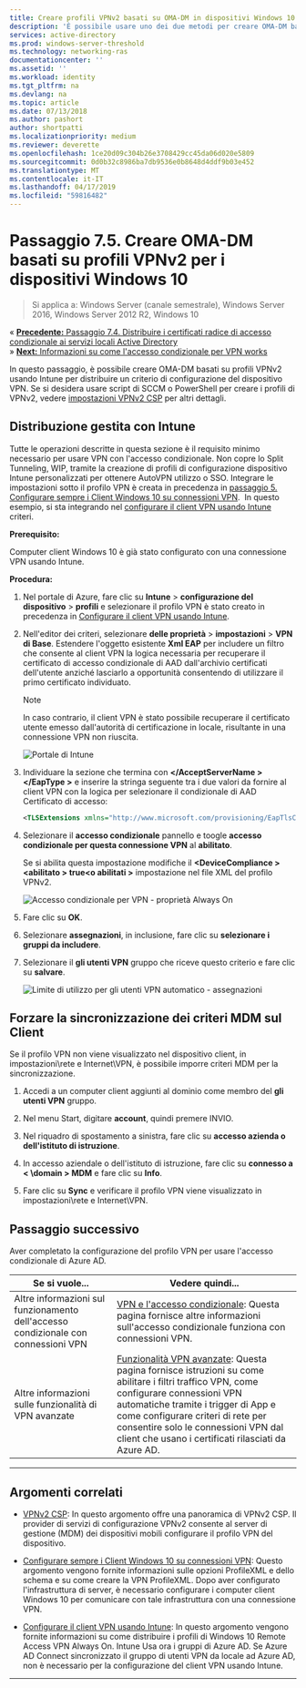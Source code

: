 ```yaml
---
title: Creare profili VPNv2 basati su OMA-DM in dispositivi Windows 10
description: 'È possibile usare uno dei due metodi per creare OMA-DM basati VPNv2 profili. '
services: active-directory
ms.prod: windows-server-threshold
ms.technology: networking-ras
documentationcenter: ''
ms.assetid: ''
ms.workload: identity
ms.tgt_pltfrm: na
ms.devlang: na
ms.topic: article
ms.date: 07/13/2018
ms.author: pashort
author: shortpatti
ms.localizationpriority: medium
ms.reviewer: deverette
ms.openlocfilehash: 1ce20d09c304b26e3708429cc45da06d020e5809
ms.sourcegitcommit: 0d0b32c8986ba7db9536e0b8648d4ddf9b03e452
ms.translationtype: MT
ms.contentlocale: it-IT
ms.lasthandoff: 04/17/2019
ms.locfileid: "59816482"
---
```

# <a name="step-75-create-oma-dm-based-vpnv2-profiles-to-windows-10-devices"></a>Passaggio 7.5. Creare OMA-DM basati su profili VPNv2 per i dispositivi Windows 10

>Si applica a: Windows Server (canale semestrale), Windows Server 2016, Windows Server 2012 R2, Windows 10

&#171;  [**Precedente:** Passaggio 7.4. Distribuire i certificati radice di accesso condizionale ai servizi locali Active Directory](vpn-deploy-cond-access-root-cert-to-on-premise-ad.md)<br>
&#187; [ **Next:** Informazioni su come l'accesso condizionale per VPN works](https://docs.microsoft.com/windows/access-protection/vpn/vpn-conditional-access)

In questo passaggio, è possibile creare OMA-DM basati su profili VPNv2 usando Intune per distribuire un criterio di configurazione del dispositivo VPN. Se si desidera usare script di SCCM o PowerShell per creare i profili di VPNv2, vedere [impostazioni VPNv2 CSP](https://docs.microsoft.com/windows/client-management/mdm/vpnv2-csp) per altri dettagli. 

## <a name="managed-deployment-using-intune"></a>Distribuzione gestita con Intune

Tutte le operazioni descritte in questa sezione è il requisito minimo necessario per usare VPN con l'accesso condizionale. Non copre lo Split Tunneling, WIP, tramite la creazione di profili di configurazione dispositivo Intune personalizzati per ottenere AutoVPN utilizzo o SSO. Integrare le impostazioni sotto il profilo VPN è creata in precedenza in [passaggio 5. Configurare sempre i Client Windows 10 su connessioni VPN](always-on-vpn/deploy/vpn-deploy-client-vpn-connections.md).  In questo esempio, si sta integrando nel [configurare il client VPN usando Intune](always-on-vpn/deploy/vpn-deploy-client-vpn-connections.md#configure-the-vpn-client-by-using-intune) criteri. 

**Prerequisito:**<p>
Computer client Windows 10 è già stato configurato con una connessione VPN usando Intune.   


**Procedura:**

1. Nel portale di Azure, fare clic su **Intune** > **configurazione del dispositivo** > **profili** e selezionare il profilo VPN è stato creato in precedenza in [ Configurare il client VPN usando Intune](always-on-vpn/deploy/vpn-deploy-client-vpn-connections.md#configure-the-vpn-client-by-using-intune).
    
2. Nell'editor dei criteri, selezionare **delle proprietà** > **impostazioni** > **VPN di Base**. Estendere l'oggetto esistente **Xml EAP** per includere un filtro che consente al client VPN la logica necessaria per recuperare il certificato di accesso condizionale di AAD dall'archivio certificati dell'utente anziché lasciarlo a opportunità consentendo di utilizzare il primo certificato individuato.

    >[!NOTE]
    >In caso contrario, il client VPN è stato possibile recuperare il certificato utente emesso dall'autorità di certificazione in locale, risultante in una connessione VPN non riuscita.

    ![Portale di Intune](../../media/Always-On-Vpn/intune-eap-xml.png)

3. Individuare la sezione che termina con  **\</AcceptServerName >\</EapType >** e inserire la stringa seguente tra i due valori da fornire al client VPN con la logica per selezionare il condizionale di AAD Certificato di accesso:

    ```XML
    <TLSExtensions xmlns="http://www.microsoft.com/provisioning/EapTlsConnectionPropertiesV2"><FilteringInfo xmlns="http://www.microsoft.com/provisioning/EapTlsConnectionPropertiesV3"><EKUMapping><EKUMap><EKUName>AAD Conditional Access</EKUName><EKUOID>1.3.6.1.4.1.311.87</EKUOID></EKUMap></EKUMapping><ClientAuthEKUList Enabled="true"><EKUMapInList><EKUName>AAD Conditional Access</EKUName></EKUMapInList></ClientAuthEKUList></FilteringInfo></TLSExtensions>
    ```

4. Selezionare il **accesso condizionale** pannello e toogle **accesso condizionale per questa connessione VPN** al **abilitato**.<p>Se si abilita questa impostazione modifiche il  **\<DeviceCompliance >\<abilitato > true\<o abilitati >** impostazione nel file XML del profilo VPNv2.

    ![Accesso condizionale per VPN - proprietà Always On](../../media/Always-On-Vpn/vpn-conditional-access-azure-ad.png)

6. Fare clic su **OK**.

6. Selezionare **assegnazioni**, in inclusione, fare clic su **selezionare i gruppi da includere**.

7. Selezionare il **gli utenti VPN** gruppo che riceve questo criterio e fare clic su **salvare**.

    ![Limite di utilizzo per gli utenti VPN automatico - assegnazioni](../../media/Always-On-Vpn/cap-for-auto-vpn-users-assignments.png)

## <a name="force-mdm-policy-sync-on-the-client"></a>Forzare la sincronizzazione dei criteri MDM sul Client
Se il profilo VPN non viene visualizzato nel dispositivo client, in impostazioni\\rete e Internet\\VPN, è possibile imporre criteri MDM per la sincronizzazione.

1. Accedi a un computer client aggiunti al dominio come membro del **gli utenti VPN** gruppo.

2. Nel menu Start, digitare **account**, quindi premere INVIO.

3.  Nel riquadro di spostamento a sinistra, fare clic su **accesso azienda o dell'istituto di istruzione**.

5.  In accesso aziendale o dell'istituto di istruzione, fare clic su **connesso a < \domain > MDM** e fare clic su **Info**.

6.  Fare clic su **Sync** e verificare il profilo VPN viene visualizzato in impostazioni\\rete e Internet\\VPN.


## <a name="next-step"></a>Passaggio successivo
Aver completato la configurazione del profilo VPN per usare l'accesso condizionale di Azure AD. 

|Se si vuole...  |Vedere quindi...  |
|---------|---------|
|Altre informazioni sul funzionamento dell'accesso condizionale con connessioni VPN  |[VPN e l'accesso condizionale](https://docs.microsoft.com/windows/access-protection/vpn/vpn-conditional-access): Questa pagina fornisce altre informazioni sull'accesso condizionale funziona con connessioni VPN.      |
|Altre informazioni sulle funzionalità di VPN avanzate  |[Funzionalità VPN avanzate](always-on-vpn/deploy/always-on-vpn-adv-options.md#advanced-vpn-features): Questa pagina fornisce istruzioni su come abilitare i filtri traffico VPN, come configurare connessioni VPN automatiche tramite i trigger di App e come configurare criteri di rete per consentire solo le connessioni VPN dal client che usano i certificati rilasciati da Azure AD.        |


---

## <a name="related-topics"></a>Argomenti correlati
- [VPNv2 CSP](https://msdn.microsoft.com/windows/hardware/commercialize/customize/mdm/vpnv2-csp):  In questo argomento offre una panoramica di VPNv2 CSP. Il provider di servizi di configurazione VPNv2 consente al server di gestione (MDM) dei dispositivi mobili configurare il profilo VPN del dispositivo.

- [Configurare sempre i Client Windows 10 su connessioni VPN](https://docs.microsoft.com/windows-server/remote/remote-access/vpn/always-on-vpn/deploy/vpn-deploy-client-vpn-connections): Questo argomento vengono fornite informazioni sulle opzioni ProfileXML e dello schema e su come creare la VPN ProfileXML. Dopo aver configurato l'infrastruttura di server, è necessario configurare i computer client Windows 10 per comunicare con tale infrastruttura con una connessione VPN. 

- [Configurare il client VPN usando Intune](https://docs.microsoft.com/windows-server/remote/remote-access/vpn/always-on-vpn/deploy/vpn-deploy-client-vpn-connections#configure-the-vpn-client-by-using-intune): In questo argomento vengono fornite informazioni su come distribuire i profili di Windows 10 Remote Access VPN Always On. Intune Usa ora i gruppi di Azure AD. Se Azure AD Connect sincronizzato il gruppo di utenti VPN da locale ad Azure AD, non è necessario per la configurazione del client VPN usando Intune.

---
